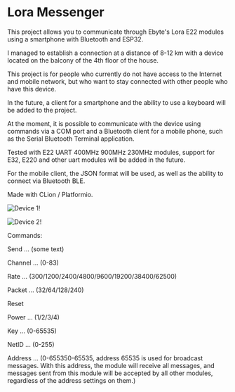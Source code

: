 <h1>Lora Messenger</h1>
<p>This project allows you to communicate through Ebyte's Lora E22 modules using a smartphone with Bluetooth and ESP32.</p>
<p>I managed to establish a connection at a distance of 8-12 km with a device located on the balcony of the 4th floor of the house.</p>
<p>This project is for people who currently do not have access to the Internet and mobile network, but who want to stay connected with other people who have this device.</p>
<p>In the future, a client for a smartphone and the ability to use a keyboard will be added to the project.</p>
<p>At the moment, it is possible to communicate with the device using commands via a COM port and a Bluetooth client for a mobile phone, such as the Serial Bluetooth Terminal application.</p>
<p>Tested with E22 UART 400MHz 900MHz 230MHz modules, support for E32, E220 and other uart modules will be added in the future.</p>
<p>For the mobile client, the JSON format will be used, as well as the ability to connect via Bluetooth BLE.</p>
<p>Made with CLion / Platformio.</p>

![Device 1!](https://github.com/RomanKryvolapov/LoraMessenger/blob/main/IMG_20221214_230954.jpg "Device 1")

![Device 2!](https://github.com/RomanKryvolapov/LoraMessenger/blob/main/IMG_20221214_231034.jpg?raw=true "Device 2")

<p>Commands:</p>
<p>Send ... (some text)</p>
<p>Channel ... (0-83)</p>
<p>Rate ... (300/1200/2400/4800/9600/19200/38400/62500)</p>
<p>Packet ... (32/64/128/240)</p>
<p>Reset</p>
<p>Power ... (1/2/3/4)</p>
<p>Key ... (0-65535)</p>
<p>NetID ... (0-255)</p>
<p>Address ... (0-655350-65535, address 65535 is used for broadcast messages. With this address, the module will receive all messages, and messages sent from this module will be accepted by all other modules, regardless of the address settings on them.)</p>